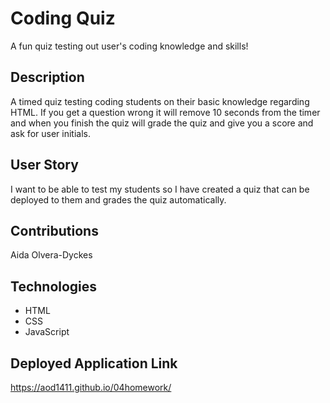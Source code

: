 # Coding Quiz

A fun quiz testing out user's coding knowledge and skills!

## Description

A timed quiz testing coding students on their basic knowledge regarding HTML. If you get a question wrong it will remove 10 seconds from the timer and when you finish the quiz will grade the quiz and give you a score and ask for user initials.

## User Story

I want to be able to test my students so I have created a quiz that can be deployed to them and grades the quiz automatically.

## Contributions

Aida Olvera-Dyckes

## Technologies

* HTML
* CSS
* JavaScript

## Deployed Application Link
https://aod1411.github.io/04homework/
